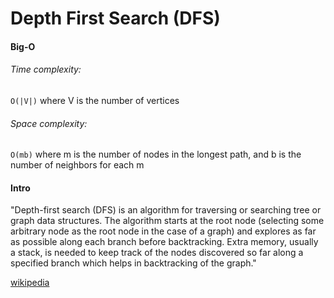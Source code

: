 # Depth First Search (DFS)

#### Big-O

###### Time complexity:
`O(|V|)` where V is the number of vertices 

###### Space complexity: 
`O(mb)` where m is the number of nodes in the longest path, and b is the number of neighbors for each m

#### Intro
"Depth-first search (DFS) is an algorithm for traversing or searching tree or graph data structures. The algorithm starts at the root node (selecting some arbitrary node as the root node in the case of a graph) and explores as far as possible along each branch before backtracking. Extra memory, usually a stack, is needed to keep track of the nodes discovered so far along a specified branch which helps in backtracking of the graph."

[wikipedia](https://en.wikipedia.org/wiki/Depth-first_search)
